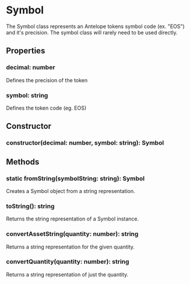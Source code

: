 # Symbol

The Symbol class represents an Antelope tokens symbol code (ex. "EOS") and it's precision.  The symbol class will rarely need to be used directly.

## Properties
### decimal: number
Defines the precision of the token
### symbol: string
Defines the token code (eg. EOS)

## Constructor
### constructor(decimal: number, symbol: string): Symbol

## Methods
### static fromString(symbolString: string): Symbol

Creates a Symbol object from a string representation.

### toString(): string

Returns the string representation of a Symbol instance.

### convertAssetString(quantity: number): string

Returns a string representation for the given quantity.

### convertQuantity(quantity: number): string

Returns a string representation of just the quantity.

